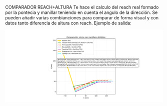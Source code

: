 COMPARADOR REACH+ALTURA
Te hace el calculo del reach real formado por la pontecia y manillar teniendo en cuenta el angulo de la dirección. 
Se pueden añadir varias combianciones para comparar de forma visual y con datos tanto diferencia de altura con reach. 
Ejemplo de salida:

![Diagrama de flujo](imagen_ejemplo/Figure_1.png)
